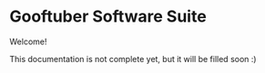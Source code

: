 # Gooftuber Software Suite

Welcome!

This documentation is not complete yet, but it will be filled soon :)
